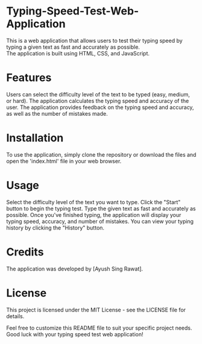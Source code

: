 # Typing-Speed-Test-Web-Application
This is a web application that allows users to test their typing speed by typing a given text as fast and accurately as possible.<br>
The application is built using HTML, CSS, and JavaScript.
# Features
Users can select the difficulty level of the text to be typed (easy, medium, or hard).
The application calculates the typing speed and accuracy of the user.
The application provides feedback on the typing speed and accuracy, as well as the number of mistakes made.
# Installation
To use the application, simply clone the repository or download the files and open the 'index.html' file in your web browser.
# Usage
Select the difficulty level of the text you want to type.
Click the "Start" button to begin the typing test.
Type the given text as fast and accurately as possible.
Once you've finished typing, the application will display your typing speed, accuracy, and number of mistakes.
You can view your typing history by clicking the "History" button.
# Credits
The application was developed by [Ayush Sing Rawat].
# License
This project is licensed under the MIT License - see the LICENSE file for details.

Feel free to customize this README file to suit your specific project needs. Good luck with your typing speed test web application!

